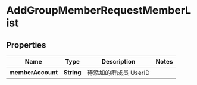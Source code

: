 

# AddGroupMemberRequestMemberList

## Properties

Name | Type | Description | Notes
------------ | ------------- | ------------- | -------------
**memberAccount** | **String** | 待添加的群成员 UserID | 



